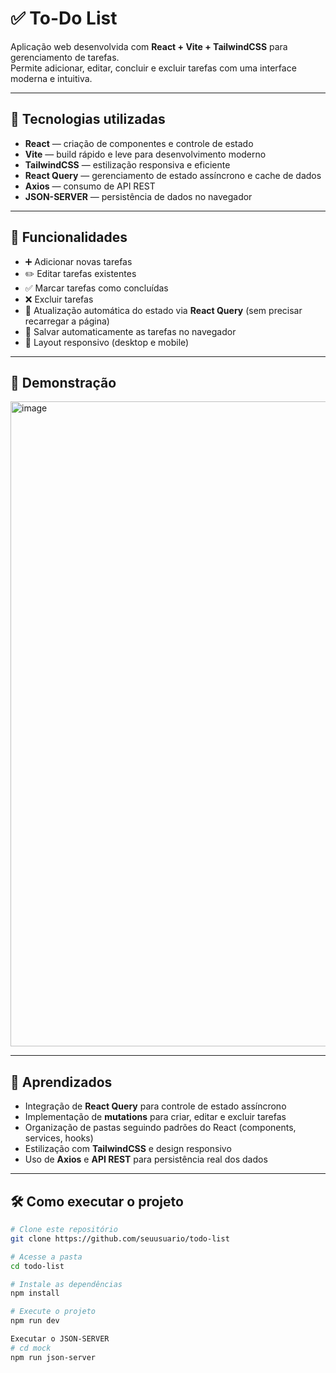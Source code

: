 # ✅ To-Do List

Aplicação web desenvolvida com **React + Vite + TailwindCSS** para gerenciamento de tarefas.  
Permite adicionar, editar, concluir e excluir tarefas com uma interface moderna e intuitiva.

---

## 🚀 Tecnologias utilizadas
- **React** — criação de componentes e controle de estado
- **Vite** — build rápido e leve para desenvolvimento moderno
- **TailwindCSS** — estilização responsiva e eficiente
- **React Query** — gerenciamento de estado assíncrono e cache de dados
- **Axios** — consumo de API REST
- **JSON-SERVER** — persistência de dados no navegador

---

## 🧩 Funcionalidades
- ➕ Adicionar novas tarefas
- ✏️ Editar tarefas existentes
- ✅ Marcar tarefas como concluídas
- ❌ Excluir tarefas
- 🔄 Atualização automática do estado via **React Query** (sem precisar recarregar a página) 
- 💾 Salvar automaticamente as tarefas no navegador
- 📱 Layout responsivo (desktop e mobile)

---

## 📸 Demonstração
<img width="1920" height="1032" alt="image" src="https://github.com/user-attachments/assets/7a5253e4-209c-4ecc-af9d-b824b9747688" />



---

## 🧠 Aprendizados
- Integração de **React Query** para controle de estado assíncrono  
- Implementação de **mutations** para criar, editar e excluir tarefas  
- Organização de pastas seguindo padrões do React (components, services, hooks)  
- Estilização com **TailwindCSS** e design responsivo  
- Uso de **Axios** e **API REST** para persistência real dos dados  
---

## 🛠️ Como executar o projeto
```bash
# Clone este repositório
git clone https://github.com/seuusuario/todo-list

# Acesse a pasta
cd todo-list

# Instale as dependências
npm install

# Execute o projeto
npm run dev

Executar o JSON-SERVER
# cd mock
npm run json-server
